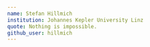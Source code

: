 ```yaml
---
name: Stefan Hillmich
institution: Johannes Kepler University Linz 
quote: Nothing is impossible.
github_user: hillmich
---
```

